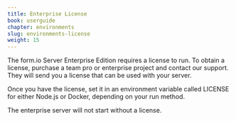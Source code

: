 ```yaml
---
title: Enterprise License
book: userguide
chapter: environments
slug: environments-license
weight: 15
---
```

The form.io Server Enterprise Edition requires a license to run. To obtain a license, purchase a team pro or enterprise project and contact our support. They will send you a license that can be used with your server.

Once you have the license, set it in an environment variable called LICENSE for either Node.js or Docker, depending on your run method.

The enterprise server will not start without a license.
